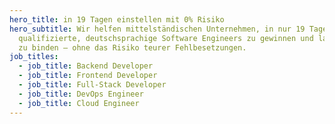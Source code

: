 ```yaml
---
hero_title: in 19 Tagen einstellen mit 0% Risiko
hero_subtitle: Wir helfen mittelständischen Unternehmen, in nur 19 Tagen
  qualifizierte, deutschsprachige Software Engineers zu gewinnen und langfristig
  zu binden – ohne das Risiko teurer Fehlbesetzungen.
job_titles:
  - job_title: Backend Developer
  - job_title: Frontend Developer
  - job_title: Full-Stack Developer
  - job_title: DevOps Engineer
  - job_title: Cloud Engineer
---
```

